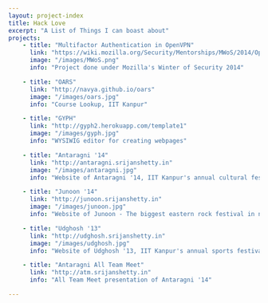```yaml
---
layout: project-index
title: Hack Love
excerpt: "A List of Things I can boast about"
projects:
    - title: "Multifactor Authentication in OpenVPN"
      link: "https://wiki.mozilla.org/Security/Mentorships/MWoS/2014/OpenVPN_MFA"
      image: "/images/MWoS.png"
      info: "Project done under Mozilla's Winter of Security 2014"

    - title: "OARS"
      link: "http://navya.github.io/oars"
      image: "/images/oars.jpg"
      info: "Course Lookup, IIT Kanpur"

    - title: "GYPH"
      link: "http://gyph2.herokuapp.com/template1"
      image: "/images/gyph.jpg"
      info: "WYSIWIG editor for creating webpages"

    - title: "Antaragni '14"
      link: "http://antaragni.srijanshetty.in"
      image: "/images/antaragni.jpg"
      info: "Website of Antaragni '14, IIT Kanpur's annual cultural festival"

    - title: "Junoon '14"
      link: "http://junoon.srijanshetty.in"
      image: "/images/junoon.jpg"
      info: "Website of Junoon - The biggest eastern rock festival in northern India"

    - title: "Udghosh '13"
      link: "http://udghosh.srijanshetty.in"
      image: "/images/udghosh.jpg"
      info: "Website of Udghosh '13, IIT Kanpur's annual sports festival"

    - title: "Antaragni All Team Meet"
      link: "http://atm.srijanshetty.in"
      info: "All Team Meet presentation of Antaragni '14"

---
```

